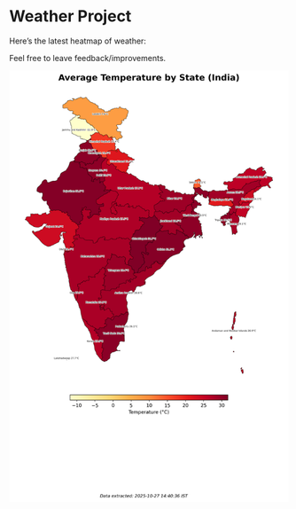# Weather Project

Here’s the latest heatmap of weather:

Feel free to leave feedback/improvements.

![India Heatmap](docs/assets/india_heatmap.png?v=FF370E)
